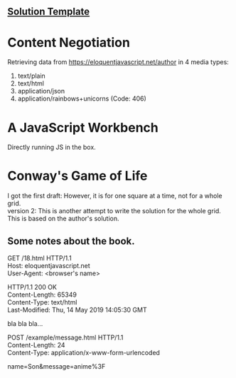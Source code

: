 ## [Solution Template](https://htmlpreview.github.io/?https://github.com/SonTrungTo/Full_Stack/blob/master/EloquentJS/ch18/template.html)

# Content Negotiation
Retrieving data from https://eloquentjavascript.net/author in 4 media types:

1. text/plain
1. text/html
1. application/json
1. application/rainbows+unicorns (Code: 406)

# A JavaScript Workbench
Directly running JS in the box.

# Conway's Game of Life
I got the first draft: However, it is for one square at a time, not for a whole grid. <br />
version 2: This is another attempt to write the solution for the whole grid. This
is based on the author's solution.

## Some notes about the book.
GET /18.html HTTP/1.1 <br />
Host: eloquentjavascript.net <br />
User-Agent: <browser's name>

HTTP/1.1 200 OK <br />
Content-Length: 65349 <br />
Content-Type: text/html <br />
Last-Modified: Thu, 14 May 2019 14:05:30 GMT

<!doctype HTML>
bla bla bla...

POST /example/message.html HTTP/1.1 <br />
Content-Length: 24  <br />
Content-Type: application/x-www-form-urlencoded

name=Son&message=anime%3F
